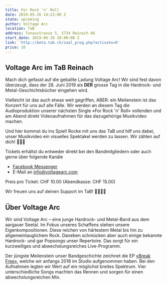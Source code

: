 ```yaml
---
title: For Rock 'n' Roll
date: 2019-05-26 14:22:00 Z
state: upcoming
author: Voltage Arc
location: TaB
address: Tunaustrasse 5, 5734 Reinach AG
start_date: 2019-06-28 20:00:00 Z
link: 'http://beta.tab.ch/saal_prog.php?activate=0'
price: 10
---
```


## Voltage Arc im TaB Reinach

Mach dich gefasst auf die geballte Ladung Voltage Arc! Wir sind fest davon überzeugt, dass der 28. Juni 2019 als **DER** grosse Tag in die Hardrock- und Metal-Geschichtsbücher eingehen wird.

Vielleicht ist das auch etwas weit gegriffen, ABER: ein Meilenstein ist das Konzert für uns auf alle Fälle. Wir werden an diesem Tag die Audioproduktion unserer nächsten Single «For Rock 'n' Roll» vollenden und am Abend direkt Videoaufnahmen für das dazugehörige Musikvideo machen.

Und hier kommst du ins Spiel! Rocke mit uns das TaB und hilf uns dabei, unser Musikvideo ein visuelles Spektakel werden zu lassen. Wir zählen auf dich! 🤘🏼💥

Tickets erhältst du entweder direkt bei den Bandmitgliedern oder auch gerne über folgende Kanäle

- [Facebook Messenger](http://m.me/VoltageArc)
- E-Mail an [info@voltagearc.com](mailto:info@voltagearc.com)

Preis pro Ticket: CHF 10.00 (Abendkasse: CHF 15.00)

Wir freuen uns auf deinen Support im TaB! 🤘🏼🤘🏼


## Über Voltage Arc

Wir sind Voltage Arc – eine junge Hardrock- und Metal-Band aus dem aargauer Seetal. Im Fokus unseres Schaffens stehen unsere Eigenkompositionen. Diese reichen von härtestem Metal bis hin zu allgemeintauglichem Rock. Daneben schmücken aber auch einige bekannte Hardrock- und gar Popsongs unser Repertoire. Das sorgt für ein kurzweiliges und abwechslungsreiches Live-Programm.

Der jüngste Meilenstein unser Bandgeschichte zeichnet die EP [«Break Free»](https://www.voltagearc.com/break-free), welche wir anfangs 2018 im Studio aufgenommen haben. Bei den Aufnahmen legten wir Wert auf ein möglichst breites Spektrum. Vier unterschiedliche Songs machten das Rennen und sorgen für einen abwechslungsreichen Mix.

